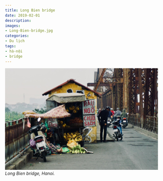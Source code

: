 ```yaml
---
title: Long Bien bridge
date: 2019-02-01
description:
images:
- Long-Bien-bridge.jpg
categories:
- Du lịch
tags:
- hà-nội
- bridge
---
```

![Long Bien bridge](/2019/02/01/Long-Bien-bridge.jpg)
*Long Bien bridge, Hanoi.*
